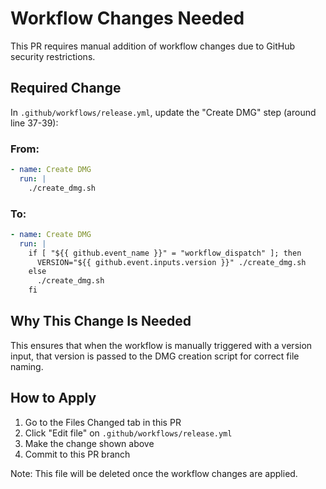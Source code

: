 # Workflow Changes Needed

This PR requires manual addition of workflow changes due to GitHub security restrictions.

## Required Change

In `.github/workflows/release.yml`, update the "Create DMG" step (around line 37-39):

### From:
```yaml
- name: Create DMG
  run: |
    ./create_dmg.sh
```

### To:
```yaml
- name: Create DMG
  run: |
    if [ "${{ github.event_name }}" = "workflow_dispatch" ]; then
      VERSION="${{ github.event.inputs.version }}" ./create_dmg.sh
    else
      ./create_dmg.sh
    fi
```

## Why This Change Is Needed

This ensures that when the workflow is manually triggered with a version input, that version is passed to the DMG creation script for correct file naming.

## How to Apply

1. Go to the Files Changed tab in this PR
2. Click "Edit file" on `.github/workflows/release.yml`
3. Make the change shown above
4. Commit to this PR branch

Note: This file will be deleted once the workflow changes are applied.